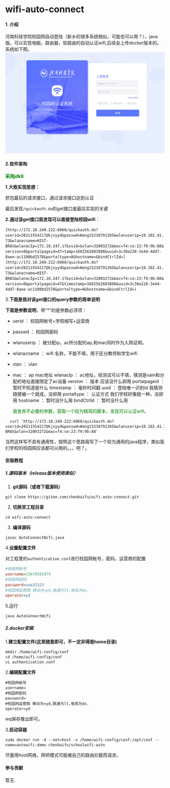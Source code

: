 # wifi-auto-connect

#### 1. 介绍

河南科技学院校园网自动登陆（新乡的很多系统相似，可能也可以用？），java版。可以实现电脑，路由器，软路由的自动认证wifi,后续会上传docker版本的。
系统如下图。
![img.png](img%2Fimg.png)
#### 2.软件架构

**<font color = green>采用jdk8</font>**

**1.大致实现思想：**

抓包最后的请求接口，通过请求接口达到认证

最后发现`/quickauth.do`的get接口是最后实现的关键

**2.通过该get接口我发现可以直接登陆校园wifi**：

`[http://172.18.249.222:6060/quickauth.do?userid=20211554217@kjxyyd&passwd=Wang15238791265&wlanuserip=10.102.41.73&wlanacname=HIST-BRAS&wlanacIp=172.18.247.17&ssid=&vlan=32003272&mac=f4:ce:23:f9:9b:88&version=0&portalpageid=47×tamp=1682562683888&uuid=3c30a228-3e44-4dd7-8aee-ac1100bd2578&portaltype=0&hostname=&bindCtrlId=](http://172.18.249.222:6060/quickauth.do?userid=20211554217@kjxyyd&passwd=Wang15238791265&wlanuserip=10.102.41.73&wlanacname=HIST-BRAS&wlanacIp=172.18.247.17&ssid=&vlan=32003272&mac=f4:ce:23:f9:9b:88&version=0&portalpageid=47&timestamp=1682562683888&uuid=3c30a228-3e44-4dd7-8aee-ac1100bd2578&portaltype=0&hostname=&bindCtrlId=)`



3.**下面是我对该get接口的query参数的简单说明**

**下面是参数说明**，带“*”的是参数必须项：

- uerid ： 校园网帐号+学院缩写+运营商

- passwd ： 校园网密码

- wlanuserip ： 被分配ip，ac所分配的ap,和mac同时作为入网证明。

- wlanacname ： wifi 名称，不能不填，用于区分教师和学生wifi

- vlan ： vlan

- mac ： ap mac地址
  wlanacIp ： ac地址，经测试可以不填，猜测是valn和分配的地址直接限定了ac设备
  version ： 版本 应该没什么卵用
  portalpageid ： 暂时不知道是什么
  timestamp ： 毫秒时间戳
  uuid ： 登陆唯一识别id 我猜测随便编一个就成，没卵用
  portaltype ： 认证方式 我们学校好像就一种，没卵用
  hostname ： 暂时没什么用
  bindCtrlId ： 暂时没什么用
  
  <font color = green>我舍弃不必要的参数，获取一个较为精简的脚本，发现可以认证wifi。</font>

```sheel
  curl 'http://172.18.249.222:6060/quickauth.do?userid=20211554217@kjxyyd&passwd=Wang15238791265&wlanuserip=10.102.41.73&wlanacname=HIST-BRAS&vlan=32003272&mac=f4:ce:23:f9:9b:88'
```

当然这样写不具有通用性，按照这个思路我写了一个较为通用的java程序，类似我们学校的校园网应该都可以用的。。。吧？。

#### 安装教程

##### 1.源码版本（release版本使用类似）

1. **git源码（或者下载源码）**

```sheel
git clone https://gitee.com/chenbaifu/wifi-auto-connect.git
```

2. **切换至工程目录**

```sheel
cd wifi-auto-connect
```

3. **编译源码**

```sheel
javac AutoConnectWifi.java
```

4.**设置配置文件**

对工程里的`authentication.conf`进行校园网帐号，密码，运营商的配置

```ini
#校园网帐号
username=13678593474
#校园网密码
password=swa32323
#校园网运营商 移动为=yd,联通为lt,电信为dx.
operator=yd
```

5.运行

```sheel
java AutoConnectWifi
```

##### 2.docker安装
1.**建立配置文件(这里随意即可，不一定非得是home目录)**
```shell
mkdir /home/wifi-config/conf
cd /home/wifi-config/conf
vi authentication.conf
```
2.**编辑配置文件**
```shell
#校园网帐号
username=
#校园网密码
password=
#校园网运营商 移动为=yd,联通为lt,电信为dx.
operator=yd
```
wq保存推出即可。  

3.**启动容器**
```shell
sudo docker run -d --net=host -v /home/wifi-config/conf:/opt/conf --name=autowifi-demo chenbaifu/schoolwifi-auto
```
尽量用host网络，网桥模式可能被自己的路由拦截而请求。
#### 参与贡献

暂无
